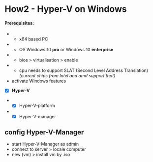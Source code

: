 # How2 - Hyper-V on Windows
#### Prerequisites:
- - x64 based PC
- - OS Windows 10 **pro** or Windows 10 **enterprise**
- - bios > virtualisation > enable
- - cpu needs to support SLAT (Second Level Address Translation) *(current chips from Intel and amd support that)*
- activate Windows features 
- [x] **Hyper-V**
- - [x] Hyper-V-platform
- - [x] Hyper-V-manager
## config Hyper-V-Manager
- start Hyper-V-Manager as admin
- connect to server > locale computer
- new (vm) > install vm by .iso